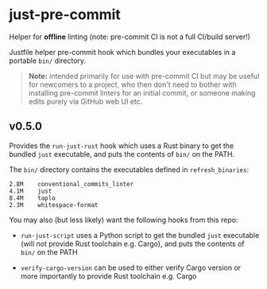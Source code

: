 # just-pre-commit

Helper for **offline** linting (note: pre-commit CI is not a full CI/build server!)

Justfile helper pre-commit hook which bundles your executables in a portable `bin/` directory.

> **Note:** intended primarily for use with pre-commit CI but may be useful for newcomers to a
> project, who then don't need to bother with installing pre-commit linters for an initial commit,
> or someone making edits purely via GitHub web UI etc.


## v0.5.0

Provides the `run-just-rust` hook which uses a Rust binary to get the bundled `just` executable,
and puts the contents of `bin/` on the PATH.

The `bin/` directory contains the executables defined in `refresh_binaries`:

```
2.8M    conventional_commits_linter
4.1M    just
8.4M    taplo
2.3M    whitespace-format
```

You may also (but less likely) want the following hooks from this repo:

- `run-just-script` uses a Python script to get the bundled `just` executable (will not provide Rust
  toolchain e.g. Cargo), and puts the contents of `bin/` on the PATH

- `verify-cargo-version` can be used to either verify Cargo version or more importantly to provide
  Rust toolchain e.g. Cargo
